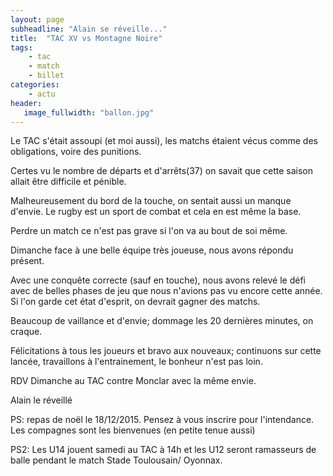 ```yaml
---
layout: page
subheadline: "Alain se réveille..."
title:  "TAC XV vs Montagne Noire"
tags:
    - tac 
    - match
    - billet
categories:
    - actu
header:
   image_fullwidth: "ballon.jpg"
---
```

Le TAC s'était assoupi (et moi aussi), les matchs étaient vécus comme des obligations, voire des punitions.

Certes vu le nombre de départs et d'arrêts(37) on savait que cette saison allait être difficile et pénible.

Malheureusement du bord de la touche, on sentait aussi un manque d'envie. Le rugby est un sport de combat et cela en est même la base.

Perdre un match ce n'est pas grave si l'on va au bout de soi même.

Dimanche face à une belle équipe très joueuse, nous avons répondu présent.

Avec une conquête correcte (sauf en touche), nous avons relevé le défi avec de belles phases de jeu que nous n'avions pas vu encore cette année. Si l'on garde cet état d'esprit, on devrait gagner des matchs.

Beaucoup de vaillance et d'envie; dommage les 20  dernières minutes, on craque.

Félicitations à tous les joueurs et bravo aux nouveaux; continuons sur cette lancée, travaillons à l'entrainement, le bonheur n'est pas loin.

RDV Dimanche au TAC contre Monclar avec la même envie.

Alain le réveillé

PS: repas de noël le 18/12/2015. Pensez à vous inscrire pour l'intendance. Les compagnes sont les bienvenues (en petite tenue aussi)

PS2: Les U14 jouent samedi au TAC à 14h et les U12 seront ramasseurs de balle pendant le match Stade Toulousain/ Oyonnax.
